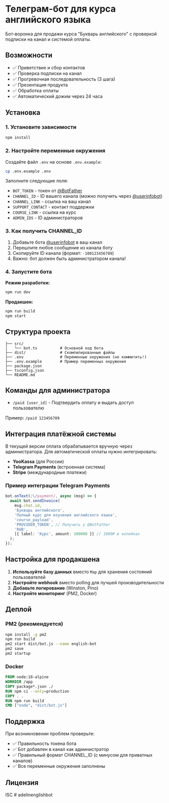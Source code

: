 # Телеграм-бот для курса английского языка

Бот-воронка для продажи курса "Букварь английского" с проверкой подписки на канал и системой оплаты.

## Возможности

- ✅ Приветствие и сбор контактов
- ✅ Проверка подписки на канал
- ✅ Прогревочная последовательность (3 шага)
- ✅ Презентация продукта
- ✅ Обработка оплаты
- ✅ Автоматический дожим через 24 часа

## Установка

### 1. Установите зависимости

```bash
npm install
```

### 2. Настройте переменные окружения

Создайте файл `.env` на основе `.env.example`:

```bash
cp .env.example .env
```

Заполните следующие поля:

- `BOT_TOKEN` - токен от [@BotFather](https://t.me/BotFather)
- `CHANNEL_ID` - ID вашего канала (можно получить через [@userinfobot](https://t.me/userinfobot))
- `CHANNEL_LINK` - ссылка на ваш канал
- `SUPPORT_CONTACT` - контакт поддержки
- `COURSE_LINK` - ссылка на курс
- `ADMIN_IDS` - ID администраторов

### 3. Как получить CHANNEL_ID

1. Добавьте бота [@userinfobot](https://t.me/userinfobot) в ваш канал
2. Перешлите любое сообщение из канала боту
3. Скопируйте ID канала (формат: `-100123456789`)
4. Важно: бот должен быть администратором канала!

### 4. Запустите бота

**Режим разработки:**
```bash
npm run dev
```

**Продакшен:**
```bash
npm run build
npm start
```

## Структура проекта

```
├── src/
│   └── bot.ts          # Основной код бота
├── dist/               # Скомпилированные файлы
├── .env                # Переменные окружения (не коммитить!)
├── .env.example        # Пример переменных окружения
├── package.json
├── tsconfig.json
└── README.md
```

## Команды для администратора

- `/paid [user_id]` - Подтвердить оплату и выдать доступ пользователю

Пример: `/paid 123456789`

## Интеграция платёжной системы

В текущей версии оплата обрабатывается вручную через администратора. Для автоматической оплаты нужно интегрировать:

- **YooKassa** (для России)
- **Telegram Payments** (встроенная система)
- **Stripe** (международные платежи)

### Пример интеграции Telegram Payments

```typescript
bot.onText(/\/payment/, async (msg) => {
  await bot.sendInvoice(
    msg.chat.id,
    'Букварь английского',
    'Полный курс для изучения английского языка',
    'course_payload',
    'PROVIDER_TOKEN', // Получить у @BotFather
    'RUB',
    [{ label: 'Курс', amount: 100000 }] // 1000₽ в копейках
  );
});
```

## Настройка для продакшена

1. **Используйте базу данных** вместо `Map` для хранения состояний пользователей
2. **Настройте webhook** вместо polling для лучшей производительности
3. **Добавьте логирование** (Winston, Pino)
4. **Настройте мониторинг** (PM2, Docker)

## Деплой

### PM2 (рекомендуется)

```bash
npm install -g pm2
npm run build
pm2 start dist/bot.js --name english-bot
pm2 save
pm2 startup
```

### Docker

```dockerfile
FROM node:18-alpine
WORKDIR /app
COPY package*.json ./
RUN npm ci --only=production
COPY . .
RUN npm run build
CMD ["node", "dist/bot.js"]
```

## Поддержка

При возникновении проблем проверьте:
- ✅ Правильность токена бота
- ✅ Бот добавлен в канал как администратор
- ✅ Правильный формат CHANNEL_ID (с минусом для приватных каналов)
- ✅ Все переменные окружения заполнены

## Лицензия

ISC
#   a d e l i n e n g l i s h b o t  
 
